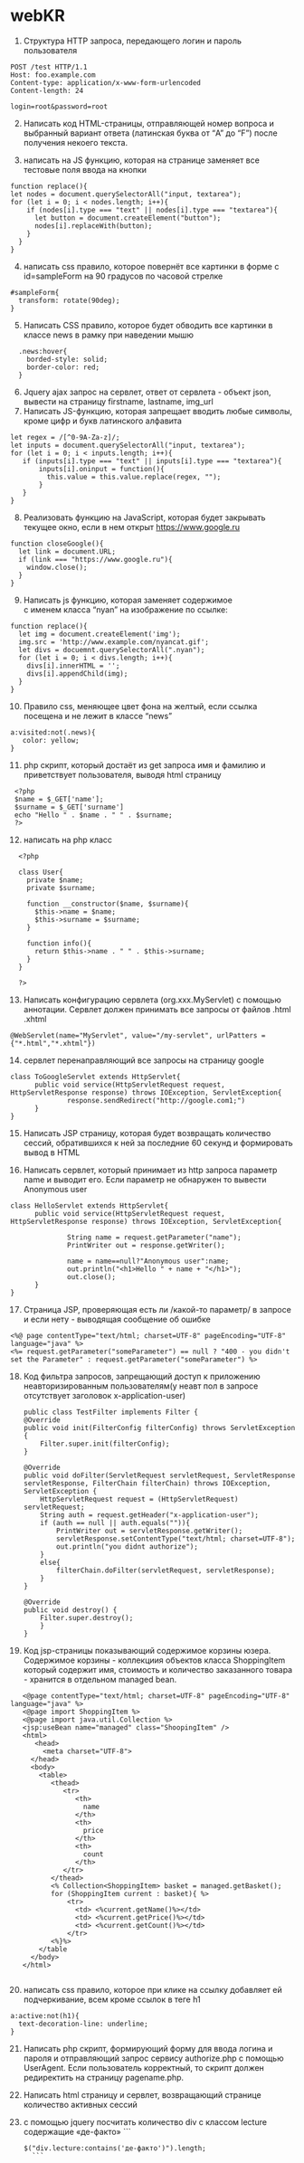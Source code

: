 # webKR
1) Структура HTTP запроса, передающего логин и пароль пользователя
  ```
  POST /test HTTP/1.1
  Host: foo.example.com
  Content-type: application/x-www-form-urlencoded
  Content-length: 24
  
  login=root&password=root
  ```
2) Написать код HTML-страницы, отправляющей номер вопроса и выбранный вариант ответа (латинская буква от “A” до “F”) после получения некоего текста.
  
3)  написать на JS функцию, которая на странице заменяет все тестовые поля ввода на кнопки
  ```
  function replace(){
  let nodes = document.querySelectorAll("input, textarea");
  for (let i = 0; i < nodes.length; i++){
      if (nodes[i].type === "text" || nodes[i].type === "textarea"){
        let button = document.createElement("button");
        nodes[i].replaceWith(button);
      }
    }
  }
  
  ```
4) написать css правило, которое повернёт все картинки в форме с id=sampleForm на 90 градусов по часовой стрелке
  ```
  #sampleForm{
    transform: rotate(90deg);
  }
  ```

5) Написать CSS правило, которое будет обводить все картинки в классе news в рамку при наведении мышю
```
  .news:hover{
    borded-style: solid;
    border-color: red;
  }
  ```

6)  Jquery ajax запрос на сервлет, ответ от сервлета - объект json, вывести на страницу firstname, lastname, img_url
7)  Написать JS-функцию, которая запрещает вводить любые символы, кроме цифр и букв латинского алфавита
   ```
   let regex = /[^0-9A-Za-z]/;
   let inputs = document.querySelectorAll("input, textarea");
   for (let i = 0; i < inputs.length; i++){
      if (inputs[i].type === "text" || inputs[i].type === "textarea"){
          inputs[i].oninput = function(){
            this.value = this.value.replace(regex, "");
          }
      }
   }
   ```
8) Реализовать функцию на JavaScript, которая будет закрывать текущее окно, если в нем открыт https://www.google.ru
  ```
  function closeGoogle(){
    let link = document.URL;
    if (link === "https://www.google.ru"){
      window.close();
    }
  }
  ```
9) Написать js функцию, которая заменяет содержимое <div> с именем класса “nyan” на изображение по ссылке:
  ```
  function replace(){
    let img = document.createElement('img');
    img.src = 'http://www.example.com/nyancat.gif';
    let divs = docuemnt.querySelectorAll(".nyan");
    for (let i = 0; i < divs.length; i++){
      divs[i].innerHTML = '';
      divs[i].appendChild(img);                              
    }
  }
  ```
10)  Правило css, меняющее цвет фона на желтый, если ссылка посещена и не лежит в классе “news”
   ```
   a:visited:not(.news){
      color: yellow;                                 
   }
   ```
11) php скрипт, который достаёт из get запроса имя и фамилию и приветствует пользователя, выводя html страницу 
  ```
   <?php                                         
   $name = $_GET['name'];
   $surname = $_GET['surname']
   echo "Hello " . $name . " " . $surname; 
   ?>
  ```
12) написать на php класс
  ```
    <?php

    class User{
      private $name;
      private $surname;

      function __constructor($name, $surname){
        $this->name = $name;
        $this->surname = $surname;
      }

      function info(){
        return $this->name . " " . $this->surname;
      }
    }

    ?>
  ```
13) Написать конфигурацию сервлета (org.xxx.MyServlet) с помощью аннотации. Сервлет должен принимать все запросы от файлов .html .xhtml
  ```
  @WebServlet(name="MyServlet", value="/my-servlet", urlPatters = {"*.html","*.xhtml"})
  ```
14) сервлет перенаправляющий все запросы на страницу google
  ```
  class ToGoogleServlet extends HttpServlet{
        public void service(HttpServletRequest request, HttpServletResponse response) throws IOException, ServletException{
                response.sendRedirect("http://google.com1;")
        }
  }
  ```
15) Написать JSP страницу, которая будет возвращать количество сессий, обратившихся к ней за последние 60 секунд и формировать вывод в HTML
  
16) Написать сервлет, который принимает из http запроса параметр name и выводит его. Если параметр не обнаружен то вывести Anonymous user
  ```
  class HelloServlet extends HttpServlet{
        public void service(HttpServletRequest request, HttpServletResponse response) throws IOException, ServletException{
  
                String name = request.getParameter("name");
                PrintWriter out = response.getWriter();
 
                name = name==null?"Anonymous user":name;
                out.println("<h1>Hello " + name + "</h1>");
                out.close();
        }
  }
  ```
17)  Страница JSP, проверяющая есть ли /какой-то параметр/ в запросе и если нету - выводящая сообщение об ошибке
  ```
  <%@ page contentType="text/html; charset=UTF-8" pageEncoding="UTF-8" language="java" %>
  <%= request.getParameter("someParameter") == null ? "400 - you didn't set the Parameter" : request.getParameter("someParameter") %>
  ```
18) Код фильтра запросов, запрещающий доступ к приложению неавторизированным пользователям(у неавт пол в запросе отсутствует заголовок x-application-user)
    ```
    public class TestFilter implements Filter {
    @Override
    public void init(FilterConfig filterConfig) throws ServletException {
        Filter.super.init(filterConfig);
    }

    @Override
    public void doFilter(ServletRequest servletRequest, ServletResponse servletResponse, FilterChain filterChain) throws IOException, ServletException {
        HttpServletRequest request = (HttpServletRequest) servletRequest;
        String auth = request.getHeader("x-application-user");
        if (auth == null || auth.equals("")){
            PrintWriter out = servletResponse.getWriter();
            servletResponse.setContentType("text/html; charset=UTF-8");
            out.println("you didnt authorize");
        }
        else{
            filterChain.doFilter(servletRequest, servletResponse);
        }
    }

    @Override
    public void destroy() {
        Filter.super.destroy();
        }
    }
    ```
19)  Код jsp-страницы показывающий содержимое корзины юзера. Содержимое корзины - коллекциия объектов класса ShoppingItem который содержит имя, стоимость и количество заказанного товара - хранится в отдельном managed bean. 
```
   <@page contentType="text/html; charset=UTF-8" pageEncoding="UTF-8" language="java" %>
   <@page import ShoppingItem %>
   <@page import java.util.Collection %>
   <jsp:useBean name="managed" class="ShoopingItem" />
   <html>
      <head>
        <meta charset="UTF-8">
     </head>
     <body>
       <table>
          <thead>
             <tr>
                <th>
                  name
                </th>
                <th>
                  price
                </th>
                <th>
                  count
                </th>
             </tr>
          </thead>
          <% Collection<ShoppingItem> basket = managed.getBasket();
          for (ShoppingItem current : basket){ %>
              <tr>
                <td> <%current.getName()%></td>
                <td> <%current.getPrice()%></td>
                <td> <%current.getCount()%></td>
              </tr>  
          <%}%>
       </table
     </body>
   </html>
   
```    
20) написать css правило, которое при клике на ссылку добавляет ей подчеркивание, всем кроме ссылок в теге h1
  ```
  a:active:not(h1){
    text-decoration-line: underline;
  }
  ```
21) Написать php скрипт, формирующий форму для ввода логина и пароля и отправляющий запрос сервису authorize.php с помощью UserAgent. Если пользователь корректный, то скрипт должен редиректить на страницу pagename.php.
22)  Написать html страницу и сервлет, возвращающий странице количество активных сессий
23)  с помощью jquery посчитать количество div с классом lecture содержащие «де-факто»
         ```
         
         
         $("div.lecture:contains('де-факто')").length;
           ```
